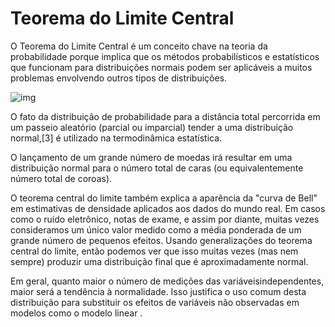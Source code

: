 
# Teorema do Limite Central 

O Teorema do Limite Central é um conceito chave na teoria da probabilidade porque implica que os métodos probabilísticos e estatísticos que funcionam para distribuições normais podem ser aplicáveis ​​a muitos problemas envolvendo outros tipos de distribuições.

![img](https://upload.wikimedia.org/wikipedia/commons/thumb/7/7a/Teorema_central_do_limite.svg/1280px-Teorema_central_do_limite.svg.png)

O fato da distribuição de probabilidade para a distância total percorrida em um passeio aleatório (parcial ou imparcial) tender a uma distribuição normal,[3] é utilizado na termodinâmica estatística.

O lançamento de um grande número de moedas irá resultar em uma distribuição normal para o número total de caras (ou equivalentemente número total de coroas).

O teorema central do limite também explica a aparência da "curva de Bell" em estimativas de densidade aplicados aos dados do mundo real. Em casos como o ruído eletrônico, notas de exame, e assim por diante, muitas vezes consideramos um único valor medido como a média ponderada de um grande número de pequenos efeitos. Usando generalizações do teorema central do limite, então podemos ver que isso muitas vezes (mas nem sempre) produzir uma distribuição final que é aproximadamente normal.

Em geral, quanto maior o número de medições das variáveis ​​independentes, maior será a tendência à normalidade. Isso justifica o uso comum desta distribuição para substituir os efeitos de variáveis ​​não observadas em modelos como o modelo linear .